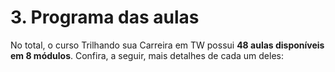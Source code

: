 # 3. Programa das aulas

No total, o curso Trilhando sua Carreira em TW possui **48 aulas disponíveis em 8 módulos**. Confira, a seguir, mais detalhes de cada um deles: 

